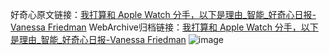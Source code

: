 好奇心原文链接：[我打算和 Apple Watch 分手，以下是理由_智能_好奇心日报-Vanessa Friedman](https://www.qdaily.com/articles/10686.html)
WebArchive归档链接：[我打算和 Apple Watch 分手，以下是理由_智能_好奇心日报-Vanessa Friedman](http://web.archive.org/web/20190623163138/https://www.qdaily.com/articles/10686.html)
![image](http://ww3.sinaimg.cn/large/007d5XDply1g3wc7pymv1j30u03w3npd)